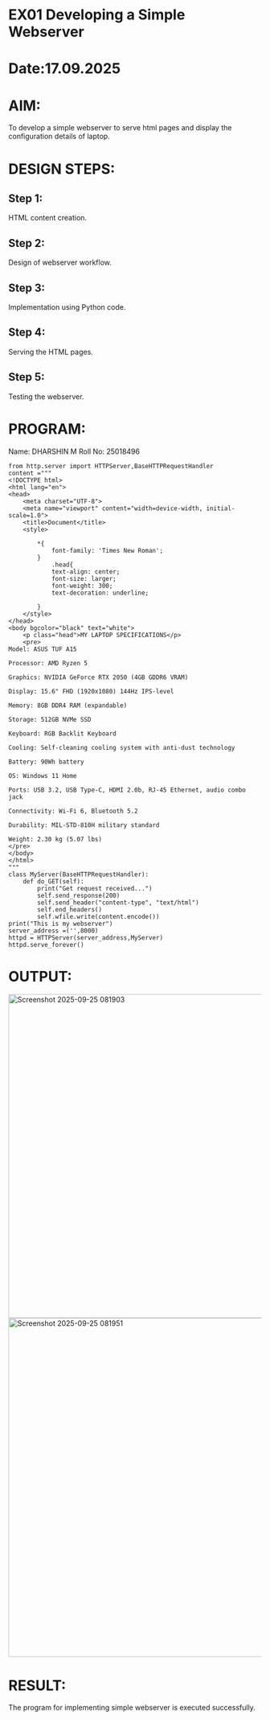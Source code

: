 # EX01 Developing a Simple Webserver

# Date:17.09.2025
# AIM:
To develop a simple webserver to serve html pages and display the configuration details of laptop.

# DESIGN STEPS:
## Step 1:
HTML content creation.

## Step 2:
Design of webserver workflow.

## Step 3:
Implementation using Python code.

## Step 4:
Serving the HTML pages.

## Step 5:
Testing the webserver.

# PROGRAM:
Name: DHARSHIN M
Roll No: 25018496

```
from http.server import HTTPServer,BaseHTTPRequestHandler
content ="""
<!DOCTYPE html>
<html lang="en">
<head>
    <meta charset="UTF-8">
    <meta name="viewport" content="width=device-width, initial-scale=1.0">
    <title>Document</title>
    <style>
        
        *{
            font-family: 'Times New Roman';
        }
            .head{
            text-align: center;
            font-size: larger;
            font-weight: 300;
            text-decoration: underline;
            
        }
    </style>
</head>
<body bgcolor="black" text="white">
    <p class="head">MY LAPTOP SPECIFICATIONS</p>
    <pre>
Model: ASUS TUF A15

Processor: AMD Ryzen 5

Graphics: NVIDIA GeForce RTX 2050 (4GB GDDR6 VRAM)

Display: 15.6" FHD (1920x1080) 144Hz IPS-level

Memory: 8GB DDR4 RAM (expandable)

Storage: 512GB NVMe SSD

Keyboard: RGB Backlit Keyboard

Cooling: Self-cleaning cooling system with anti-dust technology

Battery: 90Wh battery

OS: Windows 11 Home

Ports: USB 3.2, USB Type-C, HDMI 2.0b, RJ-45 Ethernet, audio combo jack

Connectivity: Wi-Fi 6, Bluetooth 5.2

Durability: MIL-STD-810H military standard

Weight: 2.30 kg (5.07 lbs)
</pre>
</body>
</html>
"""
class MyServer(BaseHTTPRequestHandler):
    def do_GET(self):
        print("Get request received...")
        self.send_response(200)
        self.send_header("content-type", "text/html")
        self.end_headers()
        self.wfile.write(content.encode())
print("This is my webserver")
server_address =('',8000)
httpd = HTTPServer(server_address,MyServer)
httpd.serve_forever()

```
# OUTPUT:
<img width="1262" height="644" alt="Screenshot 2025-09-25 081903" src="https://github.com/user-attachments/assets/cc17df95-b54a-49b9-b99f-4a91788a322b" />

<img width="1259" height="674" alt="Screenshot 2025-09-25 081951" src="https://github.com/user-attachments/assets/d1741664-9871-4cce-805c-2211dd06bab2" />


# RESULT:
The program for implementing simple webserver is executed successfully.
